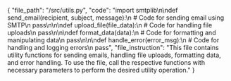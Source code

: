 {
    "file_path": "/src/utils.py",
    "code": "import smtplib\n\ndef send_email(recipient, subject, message):\n    # Code for sending email using SMTP\n    pass\n\n\ndef upload_file(file_data):\n    # Code for handling file uploads\n    pass\n\n\ndef format_data(data):\n    # Code for formatting and manipulating data\n    pass\n\n\ndef handle_error(error_msg):\n    # Code for handling and logging errors\n    pass",
    "file_instruction": "This file contains utility functions for sending emails, handling file uploads, formatting data, and error handling. To use the file, call the respective functions with necessary parameters to perform the desired utility operation."
}